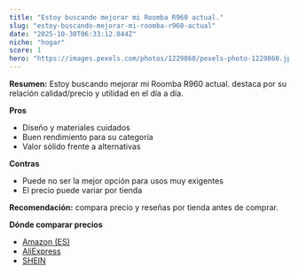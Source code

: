 ```yaml
---
title: "Estoy buscando mejorar mi Roomba R960 actual."
slug: "estoy-buscando-mejorar-mi-roomba-r960-actual"
date: "2025-10-30T06:33:12.044Z"
niche: "hogar"
score: 1
hero: "https://images.pexels.com/photos/1229860/pexels-photo-1229860.jpeg?auto=compress&cs=tinysrgb&fit=crop&h=627&w=1200&auto=compress&cs=tinysrgb&w=1200&h=675&fit=crop"
---
```


**Resumen:** Estoy buscando mejorar mi Roomba R960 actual. destaca por su relación calidad/precio y utilidad en el día a día.

**Pros**
- Diseño y materiales cuidados
- Buen rendimiento para su categoría
- Valor sólido frente a alternativas

**Contras**
- Puede no ser la mejor opción para usos muy exigentes
- El precio puede variar por tienda

**Recomendación:** compara precio y reseñas por tienda antes de comprar.

**Dónde comparar precios**
- [Amazon (ES)](https://www.amazon.es/s?k=Estoy%20buscando%20mejorar%20mi%20Roomba%20R960%20actual.&tag=teknovashop25-21)
- [AliExpress](https://www.aliexpress.com/wholesale?SearchText=Estoy%20buscando%20mejorar%20mi%20Roomba%20R960%20actual.)
- [SHEIN](https://www.shein.com/pdsearch/Estoy%20buscando%20mejorar%20mi%20Roomba%20R960%20actual.)
